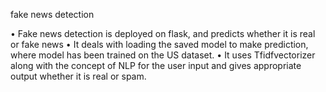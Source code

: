 fake news detection

•	Fake news detection is deployed on flask, and predicts whether it is real or fake news
•	It deals with loading the saved model to make prediction, where model has been trained on the US dataset.
•	It uses Tfidfvectorizer along  with the concept of NLP for the user input and gives appropriate output whether it is real or spam.

